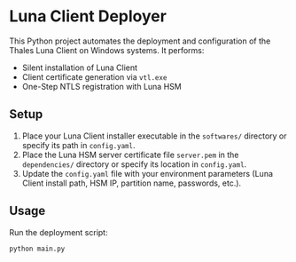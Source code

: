 # Luna Client Deployer

This Python project automates the deployment and configuration of the Thales Luna Client on Windows systems. It performs:

- Silent installation of Luna Client
- Client certificate generation via `vtl.exe`
- One-Step NTLS registration with Luna HSM

## Setup

1. Place your Luna Client installer executable in the `softwares/` directory or specify its path in `config.yaml`.
2. Place the Luna HSM server certificate file `server.pem` in the `dependencies/` directory or specify its location in `config.yaml`.
3. Update the `config.yaml` file with your environment parameters (Luna Client install path, HSM IP, partition name, passwords, etc.).

## Usage

Run the deployment script:

```bash
python main.py
